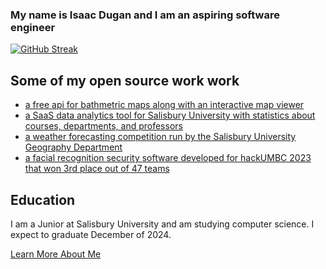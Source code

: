 ### My name is Isaac Dugan and I am an aspiring software engineer

[![GitHub Streak](https://streak-stats.demolab.com/?user=idugan100)](https://git.io/streak-stats)

## Some of my open source work work
- [a free api for bathmetric maps along with an interactive map viewer](https://www.bathmap.net)
- [a SaaS data analytics tool for Salisbury University with statistics about courses, departments, and professors](https://www.salisburyanalytics.com)
- [a weather forecasting competition run by the Salisbury University Geography Department](https://bit.ly/sudogg-forecast-contest)
- [a facial recognition security software developed for hackUMBC 2023 that won 3rd place out of 47 teams](https://github.com/idugan100/Finder)

## Education
I am a Junior at Salisbury University and am studying computer science. I expect to graduate December of 2024.

[Learn More About Me](https://isaacdugan.space)


